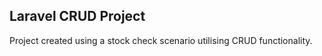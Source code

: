 ## Laravel CRUD Project

Project created using a stock check scenario utilising CRUD functionality. 
